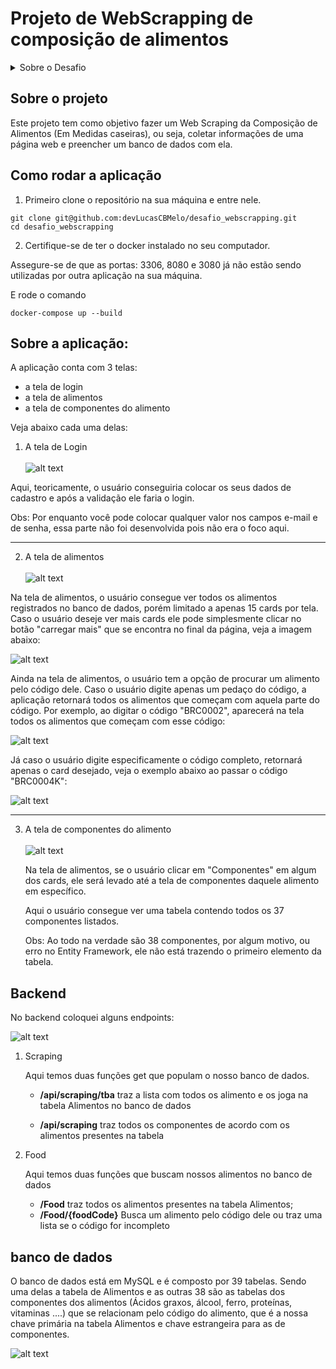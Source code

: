 # Projeto de WebScrapping de composição de alimentos

<details>
  <summary>Sobre o Desafio</summary>
  Este documento contém as diretrizes e requisitos para o desenvolvimento de uma ferramenta de monitoramento de preços com web scraping e interface de usuário. O projeto deve ser desenvolvido utilizando a linguagem C# e seguir as especificações listadas abaixo.

- Link: https://www.tbca.net.br/base-dados/composicao_estatistica.php?pagina=1&atuald=1#

## Requisitos Técnicos

### Ambiente de Desenvolvimento

- _Linguagem Backend:_ C#
- _Framework Backend:_ Utilizar .NET Core, .NET 5 ou .NET 6.
- _Web Scraping:_ Escolher entre Html Agility Pack e AngleSharp para a extração de dados.
- _Banco de Dados:_ Você decide qual banco de dados vai utilizar.
- _Frontend:_ ReactJS

### Funcionalidades

#### Extração de Dados

- Desenvolver uma funcionalidade que extraia informações de alimentos: Código, Nome, Nome Cientifico, Grupo, e todos os Componentes:

  <img width="282" alt="image" src="https://github.com/tarcisio-marinho/TM-Mentoring-Desafio-tecnico/assets/21285247/479f7a5e-5e0d-4088-bb39-b96474739ff4">

#### Armazenamento de Dados

- Os dados extraídos devem ser armazenados em um banco de dados. A escolha do banco de dados e a estrutura de tabelas ou arquivos, fica por sua parte.

### Interface de Usuário

- Desenvolver uma interface em ReactJS que permita aos usuários:
- visualizar os alimentos e suas composições.
- Buscar por nome do alimento

## Orientações Gerais

- Priorize a clareza e manutenibilidade do código.
- Documente adequadamente todas as funcionalidades implementadas.
- Utilize padrões de design e boas práticas de programação.

## Entrega do Projeto

- O projeto deve ser entregue em um repositório Git, contendo o código fonte, arquivos de configuração necessários e uma documentação detalhada do projeto.
- Inclua um arquivo README.md com uma visão geral do projeto, instruções de instalação e uso, e uma descrição das tecnologias e técnicas utilizadas.

## Avaliação

O projeto será avaliado com base em:

- Funcionalidade: Todas as funcionalidades requisitadas devem estar implementadas e funcionando corretamente.
- Qualidade do Código: Organização, legibilidade e aderência a boas práticas.
- Documentação: Clareza e completude tanto no código quanto na documentação fornecida.
- Inovação e Uso da Tecnologia: Eficiência na escolha e uso das tecnologias e na solução de problemas.

## Diferenciais

Será um diferencial para esse projeto a implementação de testes unitários e containerização da aplicação (utilizando docker).

Boa sorte e estamos ansiosos para ver sua solução!

</details>

## Sobre o projeto

Este projeto tem como objetivo fazer um Web Scraping da Composição de Alimentos (Em Medidas caseiras), ou seja, coletar informações de uma página web e preencher um banco de dados com ela.

## Como rodar a aplicação

1. Primeiro clone o repositório na sua máquina e entre nele.

```
git clone git@github.com:devLucasCBMelo/desafio_webscrapping.git
cd desafio_webscrapping
```

2. Certifique-se de ter o docker instalado no seu computador.

Assegure-se de que as portas: 3306, 8080 e 3080 já não estão sendo utilizadas por outra aplicação na sua máquina.

E rode o comando

```
docker-compose up --build
```

## Sobre a aplicação:

A aplicação conta com 3 telas:

- a tela de login
- a tela de alimentos
- a tela de componentes do alimento

Veja abaixo cada uma delas:

1. A tela de Login
   <br><br>
   ![alt text](image-4.png)

Aqui, teoricamente, o usuário conseguiria colocar os seus dados de cadastro e após a validação ele faria o login.

Obs: Por enquanto você pode colocar qualquer valor nos campos e-mail e de senha, essa parte não foi desenvolvida pois não era o foco aqui.

---

2. A tela de alimentos
   <br><br>
   ![alt text](image-5.png)

Na tela de alimentos, o usuário consegue ver todos os alimentos registrados no banco de dados, porém limitado a apenas 15 cards por tela. Caso o usuário deseje ver mais cards ele pode simplesmente clicar no botão "carregar mais" que se encontra no final da página, veja a imagem abaixo:

![alt text](image-8.png)

Ainda na tela de alimentos, o usuário tem a opção de procurar um alimento pelo código dele. Caso o usuário digite apenas um pedaço do código, a aplicação retornará todos os alimentos que começam com aquela parte do código. Por exemplo, ao digitar o código "BRC0002", aparecerá na tela todos os alimentos que começam com esse código:

![alt text](image-9.png)

Já caso o usuário digite especificamente o código completo, retornará apenas o card desejado, veja o exemplo abaixo ao passar o código "BRC0004K":

![alt text](image-10.png)

---

3. A tela de componentes do alimento
   <br><br>
   ![alt text](image-7.png)

   Na tela de alimentos, se o usuário clicar em "Componentes" em algum dos cards, ele será levado até a tela de componentes daquele alimento em específico.

   Aqui o usuário consegue ver uma tabela contendo todos os 37 componentes listados.

   Obs: Ao todo na verdade são 38 componentes, por algum motivo, ou erro no Entity Framework, ele não está trazendo o primeiro elemento da tabela.

## Backend

No backend coloquei alguns endpoints:

![alt text](image-12.png)

1. Scraping

   Aqui temos duas funções get que populam o nosso banco de dados.

   - **/api/scraping/tba** traz a lista com todos os alimento e os joga na tabela Alimentos no banco de dados

   - **/api/scraping** traz todos os componentes de acordo com os alimentos presentes na tabela

2. Food

   Aqui temos duas funções que buscam nossos alimentos no banco de dados

   - **/Food** traz todos os alimentos presentes na tabela Alimentos;
   - **/Food/{foodCode}** Busca um alimento pelo código dele ou traz uma lista se o código for incompleto

## banco de dados

O banco de dados está em MySQL e é composto por 39 tabelas. Sendo uma delas a tabela de Alimentos e as outras 38 são as tabelas dos componentes dos alimentos (Ácidos graxos, álcool, ferro, proteínas, vitaminas ....) que se relacionam pelo código do alimento, que é a nossa chave primária na tabela Alimentos e chave estrangeira para as de componentes.

![alt text](image.png)
